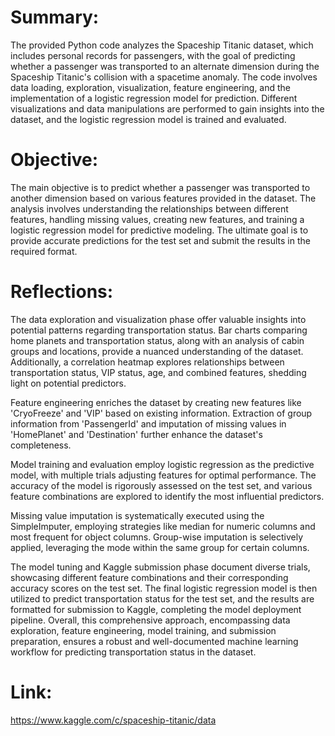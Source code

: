 # Summary:

The provided Python code analyzes the Spaceship Titanic dataset, which includes personal records for passengers, with the goal of predicting whether a passenger was transported to an alternate dimension during the Spaceship Titanic's collision with a spacetime anomaly. The code involves data loading, exploration, visualization, feature engineering, and the implementation of a logistic regression model for prediction. Different visualizations and data manipulations are performed to gain insights into the dataset, and the logistic regression model is trained and evaluated.

# Objective:

The main objective is to predict whether a passenger was transported to another dimension based on various features provided in the dataset. The analysis involves understanding the relationships between different features, handling missing values, creating new features, and training a logistic regression model for predictive modeling. The ultimate goal is to provide accurate predictions for the test set and submit the results in the required format.

# Reflections:

The data exploration and visualization phase offer valuable insights into potential patterns regarding transportation status. Bar charts comparing home planets and transportation status, along with an analysis of cabin groups and locations, provide a nuanced understanding of the dataset. Additionally, a correlation heatmap explores relationships between transportation status, VIP status, age, and combined features, shedding light on potential predictors.

Feature engineering enriches the dataset by creating new features like 'CryoFreeze' and 'VIP' based on existing information. Extraction of group information from 'PassengerId' and imputation of missing values in 'HomePlanet' and 'Destination' further enhance the dataset's completeness.

Model training and evaluation employ logistic regression as the predictive model, with multiple trials adjusting features for optimal performance. The accuracy of the model is rigorously assessed on the test set, and various feature combinations are explored to identify the most influential predictors.

Missing value imputation is systematically executed using the SimpleImputer, employing strategies like median for numeric columns and most frequent for object columns. Group-wise imputation is selectively applied, leveraging the mode within the same group for certain columns.

The model tuning and Kaggle submission phase document diverse trials, showcasing different feature combinations and their corresponding accuracy scores on the test set. The final logistic regression model is then utilized to predict transportation status for the test set, and the results are formatted for submission to Kaggle, completing the model deployment pipeline. Overall, this comprehensive approach, encompassing data exploration, feature engineering, model training, and submission preparation, ensures a robust and well-documented machine learning workflow for predicting transportation status in the dataset.

# Link:
https://www.kaggle.com/c/spaceship-titanic/data
